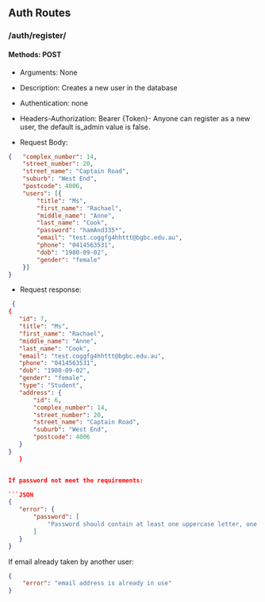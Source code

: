 ## Auth Routes

### /auth/register/

#### Methods: POST  

- Arguments: None  
- Description: Creates a new user in the database  
- Authentication: none
- Headers-Authorization: Bearer {Token}- Anyone can register as a new user, the default is_admin value is false. 

- Request Body:

```JSON
{   "complex_number": 14,
    "street_number": 20,
    "street_name": "Captain Road",
    "suburb": "West End",
    "postcode": 4006,
    "users": [{
        "title": "Ms",
        "first_name": "Rachael",
        "middle_name": "Anne",
        "last_name": "Cook",
        "password": "hamAnd335*",
        "email": "test.coggfg4hhttt@bgbc.edu.au",
        "phone": "0414563531",
        "dob": "1980-09-02",
        "gender": "female"
    }]
}
```

- Request response:

 ```JSON
  {
{
    "id": 7,
    "title": "Ms",
    "first_name": "Rachael",
    "middle_name": "Anne",
    "last_name": "Cook",
    "email": "test.coggfg4hhttt@bgbc.edu.au",
    "phone": "0414563531",
    "dob": "1980-09-02",
    "gender": "female",
    "type": "Student",
    "address": {
        "id": 6,
        "complex_number": 14,
        "street_number": 20,
        "street_name": "Captain Road",
        "suburb": "West End",
        "postcode": 4006
    }
}
    }


If password not meet the requirements:  

```JSON
{
    "error": {
        "password": [
            "Password should contain at least one uppercase letter, one lowercase letter, one digit, one special character and be at least 8 characters long"
        ]
    }
}
```

If email already taken by another user:  

```JSON
{
    "error": "email address is already in use"
}
```
